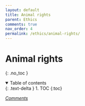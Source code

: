 ```yaml
---
layout: default
title: Animal rights
parent: Ethics
comments: true
nav_order: 4
permalink: /ethics/animal-rights/
---
```

# Animal rights
{: .no_toc }
<details open markdown="block">
  <summary>
    Table of contents
  </summary>
  {: .text-delta }
1. TOC
{:toc}
</details>

[*Comments*]({{site.url}}{{page.url}}#comments)